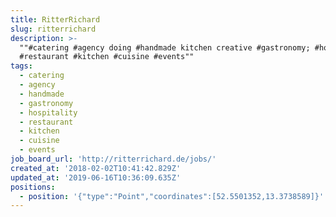 ```yaml
---
title: RitterRichard
slug: ritterrichard
description: >-
  ""#catering #agency doing #handmade kitchen creative #gastronomy; #hospitality
  #restaurant #kitchen #cuisine #events""
tags:
  - catering
  - agency
  - handmade
  - gastronomy
  - hospitality
  - restaurant
  - kitchen
  - cuisine
  - events
job_board_url: 'http://ritterrichard.de/jobs/'
created_at: '2018-02-02T10:41:42.829Z'
updated_at: '2019-06-16T10:36:09.635Z'
positions:
  - position: '{"type":"Point","coordinates":[52.5501352,13.3738589]}'
---
```


